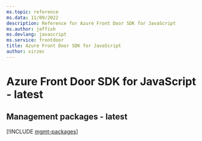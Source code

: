 ```yaml
---
ms.topic: reference
ms.data: 11/09/2022
description: Reference for Azure Front Door SDK for JavaScript
ms.author: jeffish
ms.devlang: javascript
ms.service: frontdoor
title: Azure Front Door SDK for JavaScript
author: xirzec
---
```

# Azure Front Door SDK for JavaScript - latest

## Management packages - latest
[!INCLUDE [mgmt-packages](front-door-mgmt-index.md)]